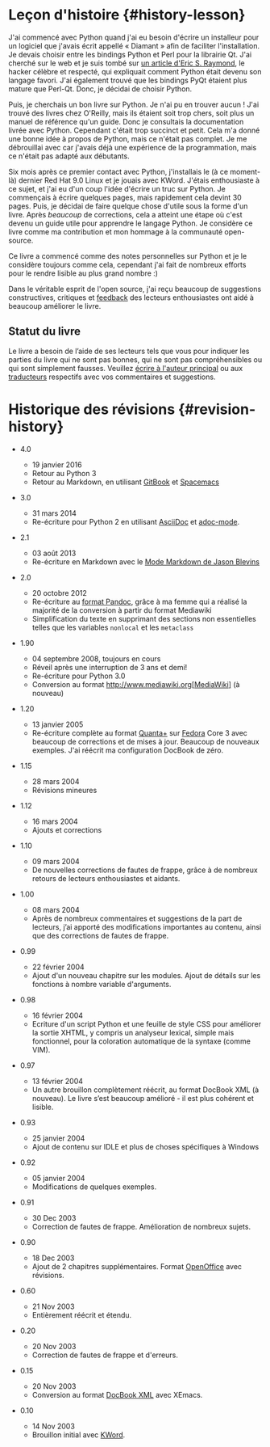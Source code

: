 # Leçon d'histoire {#history-lesson}

J'ai commencé avec Python quand j'ai eu besoin d'écrire un installeur pour un logiciel que j'avais écrit appellé «&nbsp;Diamant&nbsp;» afin de faciliter l'installation. Je devais choisir entre les bindings Python et Perl pour la librairie Qt. J'ai cherché sur le web et je suis tombé sur [un article d'Eric S. Raymond](http://www.python.org/about/success/esr/), le hacker célèbre et respecté, qui expliquait comment Python était devenu son langage favori. J'ai également trouvé que les bindings PyQt étaient plus mature que Perl-Qt. Donc, je décidai de choisir Python.

Puis, je cherchais un bon livre sur Python. Je n'ai pu en trouver aucun ! J'ai trouvé des livres chez O'Reilly, mais ils étaient soit trop chers, soit plus un manuel de référence qu'un guide. Donc je consultais la documentation livrée avec Python. Cependant c'était trop succinct et petit. Cela m'a donné une bonne idée à propos de Python, mais ce n'était pas complet. Je me débrouillai avec car j'avais déjà une expérience de la programmation, mais ce n'était pas adapté aux débutants.

Six mois après ce premier contact avec Python, j'installais le (à ce moment-là) dernier Red Hat 9.0 Linux et je jouais avec KWord. J'étais enthousiaste à ce sujet, et j'ai eu d'un coup l'idée d'écrire un truc sur Python. Je commençais à écrire quelques pages, mais rapidement cela devint 30 pages. Puis, je décidai de faire quelque chose d'utile sous la forme d'un livre. Après _beaucoup_ de corrections, cela a atteint une étape où c'est devenu un guide utile pour apprendre le langage Python.  Je considère ce livre comme ma contribution et mon  hommage à la communauté open-source.

Ce livre a commencé comme des notes personnelles sur Python et je le considère toujours comme cela, cependant j'ai fait de nombreux efforts pour le rendre lisible au plus grand nombre :)

Dans le véritable esprit de l'open source, j'ai reçu beaucoup de suggestions constructives, critiques et [feedback](./README.md#who-reads-bop) des lecteurs enthousiastes ont aidé à beaucoup améliorer le livre.

## Statut du livre

Le livre a besoin de l’aide de ses lecteurs tels que vous pour indiquer les parties du livre qui ne sont pas bonnes, qui ne sont pas compréhensibles ou qui sont simplement fausses. Veuillez [écrire à l'auteur principal](https://www.swaroopch.com/contact/) ou aux [traducteurs](./translations.md#translations) respectifs avec vos commentaires et suggestions.

# Historique des révisions {#revision-history}

- 4.0
    - 19 janvier 2016
    - Retour au Python 3
    - Retour au Markdown, en utilisant [GitBook](https://www.gitbook.com) et [Spacemacs](http://spacemacs.org)

- 3.0
    - 31 mars 2014
    - Re-écriture pour Python 2 en utilisant [AsciiDoc](http://asciidoctor.org/docs/what-is-asciidoc/) et [adoc-mode](https://github.com/sensorflo/adoc-mode/wiki).

- 2.1
    - 03 août 2013
    - Re-écriture en Markdown avec le [Mode Markdown de Jason Blevins](http://jblevins.org/projects/markdown-mode/)

- 2.0
    - 20 octobre 2012
    - Re-écriture au [format Pandoc](http://johnmacfarlane.net/pandoc/README.html), grâce à ma femme qui a réalisé la majorité de la conversion à partir du format Mediawiki
    - Simplification du texte en supprimant des sections non essentielles telles que les variables `nonlocal` et les `metaclass`

- 1.90
    - 04 septembre 2008, toujours en cours
    - Réveil après une interruption de 3 ans et demi!
    - Re-écriture pour Python 3.0
    - Conversion au format http://www.mediawiki.org[MediaWiki] (à nouveau)

- 1.20
    - 13 janvier 2005
    - Re-écriture complète au format [Quanta+](https://en.wikipedia.org/wiki/Quanta_Plus) sur [Fedora](http://fedoraproject.org/) Core 3 avec beaucoup de corrections et de mises à jour. Beaucoup de nouveaux exemples. J'ai réécrit ma configuration DocBook de zéro.

- 1.15
    - 28 mars 2004
    - Révisions mineures

- 1.12
    - 16 mars 2004
    - Ajouts et corrections

- 1.10
    - 09 mars 2004
    - De nouvelles corrections de fautes de frappe, grâce à de nombreux retours de lecteurs enthousiastes et aidants.

- 1.00
    - 08 mars 2004
    - Après de nombreux commentaires et suggestions de la part de lecteurs, j’ai apporté des modifications importantes au contenu, ainsi que des corrections de fautes de frappe.

- 0.99
    - 22 février 2004
    - Ajout d'un nouveau chapitre sur les modules. Ajout de détails sur les fonctions à nombre variable d'arguments.

- 0.98
    - 16 février 2004
    - Ecriture d'un script Python et une feuille de style CSS pour améliorer la sortie XHTML, y compris un analyseur lexical, simple mais fonctionnel, pour la coloration automatique de la syntaxe (comme VIM).

- 0.97
    - 13 février 2004
    - Un autre brouillon complètement réécrit, au format DocBook XML (à nouveau). Le livre s’est beaucoup amélioré - il est plus cohérent et lisible.

- 0.93
    - 25 janvier 2004
    - Ajout de contenu sur IDLE et plus de choses spécifiques à Windows

- 0.92
    - 05 janvier 2004
    - Modifications de quelques exemples.

- 0.91
    - 30 Dec 2003
    - Correction de fautes de frappe. Amélioration de nombreux sujets.

- 0.90
    - 18 Dec 2003
    - Ajout de 2 chapitres supplémentaires. Format [OpenOffice](https://en.wikipedia.org/wiki/OpenOffice) avec révisions.

- 0.60
    - 21 Nov 2003
    - Entièrement réécrit et étendu.

- 0.20
    - 20 Nov 2003
    - Correction de fautes de frappe et d'erreurs.

- 0.15
    - 20 Nov 2003
    - Conversion au format [DocBook XML](https://en.wikipedia.org/wiki/DocBook) avec XEmacs.

- 0.10
    - 14 Nov 2003
    - Brouillon initial avec [KWord](https://en.wikipedia.org/wiki/Kword).

